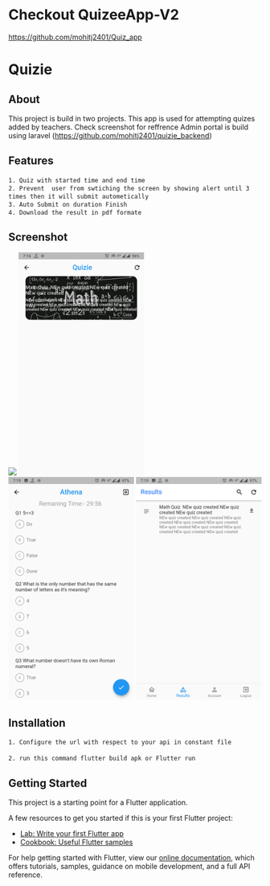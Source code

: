 # Checkout QuizeeApp-V2
https://github.com/mohitj2401/Quiz_app

# Quizie

## About
   This project is build in two projects.
   This app is used for attempting quizes added by teachers. 
   Check screenshot for reffrence
   Admin portal is build using laravel (https://github.com/mohitj2401/quizie_backend)

## Features
    1. Quiz with started time and end time
    2. Prevent  user from swtiching the screen by showing alert until 3 times then it will submit autometically
    3. Auto Submit on duration Finish
    4. Download the result in pdf formate


## Screenshot

<img src="https://github.com/mohitj2401/Portfolio/tree/main/img/quiz/1 (1).png" width="250"> 
<img src="https://github.com/mohitj2401/quizee/blob/master/Screenshots/Screenshot_20210705-071643_Quizie.png" width="250">   <img src="https://github.com/mohitj2401/quizee/blob/master/Screenshots/Screenshot_20210705-071934_Quizie.png" width="250">   <img src="https://github.com/mohitj2401/quizee/blob/master/Screenshots/Screenshot_20210705-072000_Quizie.png" width="250">
   
   
   
## Installation
    1. Configure the url with respect to your api in constant file
    
    2. run this command flutter build apk or Flutter run
     
## Getting Started

This project is a starting point for a Flutter application.

A few resources to get you started if this is your first Flutter project:

- [Lab: Write your first Flutter app](https://flutter.dev/docs/get-started/codelab)
- [Cookbook: Useful Flutter samples](https://flutter.dev/docs/cookbook)

For help getting started with Flutter, view our
[online documentation](https://flutter.dev/docs), which offers tutorials,
samples, guidance on mobile development, and a full API reference.
